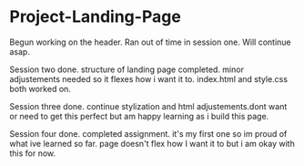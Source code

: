 # Project-Landing-Page
Begun working on the header. Ran out of time in session one. Will continue asap.

Session two done. structure of landing page completed. minor adjustements needed so it flexes how i want it to. index.html and style.css both worked on.

Session three done. continue stylization and html adjustements.dont want or need to get this perfect but am happy learning as i build this page.

Session four done. completed assignment. it's my first one so im proud of what ive learned so far. page doesn't flex how I want it to but i am okay with this for now. 